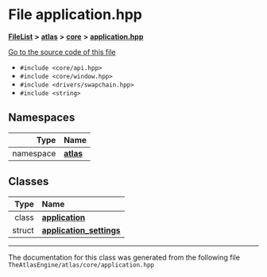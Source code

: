

# File application.hpp



[**FileList**](files.md) **>** [**atlas**](dir_1e6ffef027cfcf7ded3287660b505c9f.md) **>** [**core**](dir_ab5f97e7ae27ba905c508150b2df25d1.md) **>** [**application.hpp**](application_8hpp.md)

[Go to the source code of this file](application_8hpp_source.md)



* `#include <core/api.hpp>`
* `#include <core/window.hpp>`
* `#include <drivers/swapchain.hpp>`
* `#include <string>`













## Namespaces

| Type | Name |
| ---: | :--- |
| namespace | [**atlas**](namespaceatlas.md) <br> |


## Classes

| Type | Name |
| ---: | :--- |
| class | [**application**](classatlas_1_1application.md) <br> |
| struct | [**application\_settings**](structatlas_1_1application__settings.md) <br> |



















































------------------------------
The documentation for this class was generated from the following file `TheAtlasEngine/atlas/core/application.hpp`

